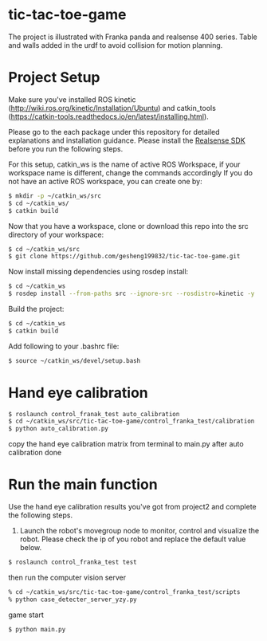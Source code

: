 # tic-tac-toe-game
The project is illustrated with Franka panda and realsense 400 series. Table and walls added in the urdf to avoid collision for motion planning.

# Project Setup
Make sure you've installed ROS kinetic (http://wiki.ros.org/kinetic/Installation/Ubuntu) and catkin_tools (https://catkin-tools.readthedocs.io/en/latest/installing.html).

Please go to the each package under this repository for detailed explanations and installation guidance. Please install the [Realsense SDK](https://realsense.intel.com/sdk-2/#install) before you run the following steps.

For this setup, catkin_ws is the name of active ROS Workspace, if your workspace name is different, change the commands accordingly
If you do not have an active ROS workspace, you can create one by:
```sh
$ mkdir -p ~/catkin_ws/src
$ cd ~/catkin_ws/
$ catkin build
```

Now that you have a workspace, clone or download this repo into the src directory of your workspace:
```sh
$ cd ~/catkin_ws/src
$ git clone https://github.com/gesheng199832/tic-tac-toe-game.git
```

Now install missing dependencies using rosdep install:
```sh
$ cd ~/catkin_ws
$ rosdep install --from-paths src --ignore-src --rosdistro=kinetic -y
```

Build the project:
```sh
$ cd ~/catkin_ws
$ catkin build
```

Add following to your .bashrc file:
```sh
$ source ~/catkin_ws/devel/setup.bash
```

# Hand eye calibration

```sh
$ roslaunch control_franak_test auto_calibration
$ cd ~/catkin_ws/src/tic-tac-toe-game/control_franka_test/calibration
$ python auto_calibration.py
```
copy the hand eye calibration matrix from terminal to main.py after auto calibration done

# Run the main function
Use the hand eye calibration results you've got from project2 and complete the following steps.
1. Launch the robot's movegroup node to monitor, control and visualize the robot. Please check the ip of you robot and replace the default value below.
```sh
$ roslaunch control_franka_test test
```
then run the computer vision server
```sh
% cd ~/catkin_ws/src/tic-tac-toe-game/control_franka_test/scripts
% python case_detecter_server_yzy.py
```
game start 
```sh
$ python main.py
```
